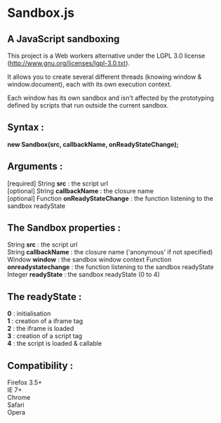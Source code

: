 Sandbox.js
==========

A JavaScript sandboxing
-----------------------

This project is a Web workers alternative under the LGPL 3.0 license (http://www.gnu.org/licenses/lgpl-3.0.txt).

It allows you to create several different threads (knowing window & window.document), each with its own execution context.

Each window has its own sandbox and isn't affected by the prototyping defined by scripts that run outside the current sandbox.


Syntax :
--------

<strong>new Sandbox(src, callbackName, onReadyStateChange);</strong>


Arguments :
-----------

[required] String <strong>src</strong> : the script url<br />
[optional] String <strong>callbackName</strong> : the closure name<br />
[optional] Function <strong>onReadyStateChange</strong> : the function listening to the sandbox readyState


The Sandbox properties :
------------------------

String <strong>src</strong> : the script url<br />
String <strong>callbackName</strong> : the closure name ('anonymous' if not specified)<br />
Window <strong>window</strong> : the sandbox window context
Function <strong>onreadystatechange</strong> : the function listening to the sandbox readyState<br />
Integer <strong>readyState</strong> : the sandbox readyState (0 to 4)


The readyState :
----------------

<strong>0</strong> : initialisation<br />
<strong>1</strong> : creation of a iframe tag<br />
<strong>2</strong> : the iframe is loaded<br />
<strong>3</strong> : creation of a script tag<br />
<strong>4</strong> : the script is loaded & callable


Compatibility :
---------------

Firefox 3.5+<br />
IE 7+<br />
Chrome<br />
Safari<br />
Opera<br />